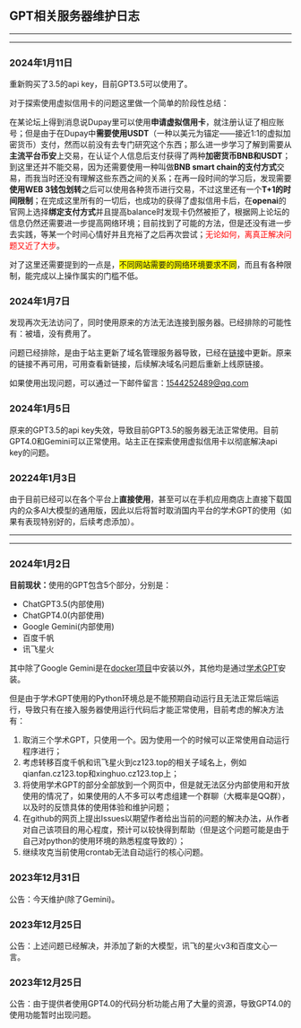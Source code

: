 ## GPT相关服务器维护日志

---

---

### 2024年1月11日

重新购买了3.5的api key，目前GPT3.5可以使用了。

对于探索使用虚拟信用卡的问题这里做一个简单的阶段性总结：

在某论坛上得到消息说Dupay里可以使用**申请虚拟信用卡**，就注册认证了相应账号；但是由于在Dupay中**需要使用USDT**（一种以美元为锚定——接近1:1的虚拟加密货币）支付，然而以前没有去专门研究这个东西；那么进一步学习了解到需要从**主流平台币安**上交易，在认证个人信息后支付获得了两种**加密货币BNB和USDT**；到这里还并不能交易，因为还需要使用一种叫做**BNB smart chain的支付方式**交易，而我当时还没有理解这些东西之间的关系；在再一段时间的学习后，发现需要**使用WEB 3钱包划转**之后可以使用各种货币进行交易，不过这里还有一个**T+1的时间限制**；在完成这里所有的一切后，也成功的获得了虚拟信用卡后，在**openai**的官网上选择**绑定支付方式**并且提高balance时发现卡仍然被拒了，根据网上论坛的信息仍然还需要进一步提高网络环境；目前找到了可能的方法，但是还没有进一步去实践，等某一个时间心情好并且充裕了之后再次尝试；<span style="color:red">无论如何，离真正解决问题又近了大步</span>。

对了这里还需要提到的一点是，<span style="background-color:yellow">不同网站需要的网络环境要求不同</span>，而且有各种限制，能完成以上操作属实的门槛不低。

### 2024年1月7日

发现再次无法访问了，同时使用原来的方法无法连接到服务器。已经排除的可能性有：被墙，没有费用了。

问题已经排除，是由于站主更新了域名管理服务器导致，已经在[链接](https://hp.cz123.top/AI.html)中更新。原来的链接不再可用，可用查看新链接，后续解决域名问题后重新上线原链接。

如果使用出现问题，可以通过一下邮件留言：1544252489@qq.com

### 2024年1月5日

原来的GPT3.5的api key失效，导致目前GPT3.5的服务器无法正常使用。目前GPT4.0和Gemini可以正常使用。站主正在探索使用虚拟信用卡以彻底解决api key的问题。

### 20224年1月3日

由于目前已经可以在各个平台上**直接使用**，甚至可以在手机应用商店上直接下载国内的众多AI大模型的通用版，因此以后将暂时取消国内平台的学术GPT的使用（如果有表现特别好的，后续考虑添加）。

---

---

### 2024年1月2日

<b>目前现状：</b>使用的GPT包含5个部分，分别是：

- ChatGPT3.5(内部使用)
- ChatGPT4.0(内部使用)
- Google Gemini(内部使用)
- 百度千帆
- 讯飞星火

其中除了Google Gemini是在[docker项目](https://github.com/babaohuang/GeminiProChat)中安装以外，其他均是通过[学术GPT](https://github.com/binary-husky/gpt_academic)安装。

但是由于学术GPT使用的Python环境总是不能预期自动运行且无法正常后端运行，导致只有在接入服务器使用运行代码后才能正常使用，目前考虑的解决方法有：

1. 取消三个学术GPT，只使用一个。因为使用一个的时候可以正常使用自动运行程序进行；
2. 考虑转移百度千帆和讯飞星火到cz123.top的相关子域名上，例如 qianfan.cz123.top和xinghuo.cz123.top上；
3. 将使用学术GPT的部分全部放到一个网页中，但是就无法区分内部使用和开放使用的情况了，如果使用的人不多可以考虑组建一个群聊（大概率是QQ群），以及时的反馈具体的使用体验和维护问题；
4. 在github的网页上提出Issues以期望作者给出当前的问题的解决办法，从作者对自己该项目的用心程度，预计可以较快得到帮助（但是这个问题可能是由于自己对python的使用环境的熟悉程度导致的）；
5. 继续攻克当前使用crontab无法自动运行的核心问题。

### 2023年12月31日

公告：今天维护(除了Gemini)。

### 2023年12月25日

公告：上述问题已经解决，并添加了新的大模型，讯飞的星火v3和百度文心一言。

### 2023年12月25日

公告：由于提供者使用GPT4.0的代码分析功能占用了大量的资源，导致GPT4.0的使用功能暂时出现问题。








